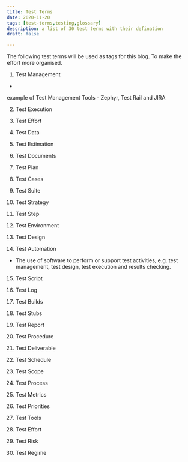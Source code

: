 ```yaml
---
title: Test Terms
date: 2020-11-20
tags: [test-terms,testing,glossary]
description: a list of 30 test terms with their defination
draft: false

---
```


The following test terms will be used as tags for this blog.
To make the effort more organised.

1. Test Management
- 
 example of Test Management Tools - Zephyr, Test Rail and JIRA

2. Test Execution
 

3. Test Effort

4. Test Data

5. Test Estimation

6. Test Documents

7. Test Plan

8. Test Cases

9. Test Suite

10. Test Strategy

11. Test Step

12. Test Environment

13. Test Design

14. Test Automation
- The use of software to perform or support test activities, e.g. test management, test design, test execution and results checking.

15. Test Script

16. Test Log

17. Test Builds

18. Test Stubs

19. Test Report

20. Test Procedure

21. Test Deliverable

22. Test Schedule

23. Test Scope

24. Test Process

25. Test Metrics

26. Test Priorities

27. Test Tools

28. Test Effort

29. Test Risk

30. Test Regime


